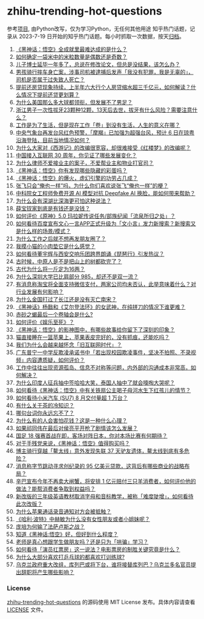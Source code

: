 # zhihu-trending-hot-questions
参考[项目](https://github.com/justjavac/zhihu-trending-hot-questions), 由Python改写，仅为学习Python，无任何其他用途
知乎热门话题，记录从 2023-7-19
日开始的知乎热门话题。每小时抓取一次数据，按天[归档](./data)。
<!-- BEGIN -->
<!-- 最后更新时间 2024-09-05 04:25:21.915139 -->
1. [《黑神话：悟空》全成就里最难达成的是什么？](https://www.zhihu.com/question/665554932)
1. [如何确定一袋米中的米粒数量是偶数还是奇数？](https://www.zhihu.com/question/666009766)
1. [儿子博士延毕一年多了，总说在修改论文，但总是没结果，该怎么办？](https://www.zhihu.com/question/665844902)
1. [男孩骑行摔车身亡案，涉事司机被逮捕后发声「我没有犯罪，我是无辜的」，司机是否属于过失致人死亡？](https://www.zhihu.com/question/666210120)
1. [提前还房贷现象持续，上半年六大行个人房贷缩水超三千亿元，如何解读？什么情况下提前还贷更划算？](https://www.zhihu.com/question/666248997)
1. [为什么美国那么多大球都领衔，但发展不了男足？](https://www.zhihu.com/question/665508185)
1. [浙江男子一次性拔牙23颗种12颗，13天后去世，拔牙有什么风险？需要注意什么？](https://www.zhihu.com/question/666154435)
1. [工作是为了生活，但是现在工作「卷」到没有生活，人生的意义在哪？](https://www.zhihu.com/question/665792276)
1. [中央气象台再发台风红色预警，「摩羯」已加强为超强台风，预计 6 日在琼粤沿海登陆，目前当地情况如何？](https://www.zhihu.com/question/666248111)
1. [为什么大家对《西游记》的改编很宽容，却很难接受《红楼梦》的改编呢？](https://www.zhihu.com/question/665430651)
1. [中国接入互联网 30 周年，你见证了哪些发展变化？](https://www.zhihu.com/question/666081708)
1. [为什么律师不爱接业主的案子，不爱帮业主和物业打官司？](https://www.zhihu.com/question/665644530)
1. [《黑神话：悟空》你有发现哪些隐藏的彩蛋吗？](https://www.zhihu.com/question/664902485)
1. [《黑神话：悟空》的爆火，虚幻引擎的功劳占几成？](https://www.zhihu.com/question/666071471)
1. [张飞只会“俺也一样”吗，为什么你们喜欢说张飞“俺也一样”的梗？](https://www.zhihu.com/question/421790838)
1. [中科院女工程师免费开源 AI 模型对抗 Deepfake AI 换脸，能如何带来帮助？](https://www.zhihu.com/question/666171761)
1. [为什么会有深湖比深海更可怕这种说法？](https://www.zhihu.com/question/310112318)
1. [薛宝钗家到底是有钱还是没钱？](https://www.zhihu.com/question/666173452)
1. [如何评价《原神》5.0 玛拉妮传说任务/部族纪闻「流泉所归之处」？](https://www.zhihu.com/question/665607028)
1. [如何看待百度宣布文心一言APP正式升级为「文小言」发力新搜索？新搜索又是什么样的场景/模式？](https://www.zhihu.com/question/666186838)
1. [为什么工作之后就不想再发朋友圈了？](https://www.zhihu.com/question/665754686)
1. [我摸小猫的小肉垫它是什么感觉？](https://www.zhihu.com/question/662832509)
1. [如何看待董宇辉与西安交响乐团跨界朗诵《琵琶行》引发热议？](https://www.zhihu.com/question/666093233)
1. [古时候，中原人是不是把山上的树都砍完了？](https://www.zhihu.com/question/626980484)
1. [古代为什么将一斤定为16两？](https://www.zhihu.com/question/633172439)
1. [为什么深圳大学已比肩部分 985，却还不是双一流？](https://www.zhihu.com/question/660507596)
1. [有消息称淘宝将全面支持微信支付，两家公司均未否认，此举意味着什么？对行业发展有何影响？](https://www.zhihu.com/question/666186706)
1. [为什么金国打过了长江还是没有灭亡南宋？](https://www.zhihu.com/question/512183438)
1. [《黑神话》杨戬和《艾尔登法环》的女武神，在纯拼刀的情况下谁更难？](https://www.zhihu.com/question/665969443)
1. [赤砂之蝎最后一个卷轴会是什么?](https://www.zhihu.com/question/313026626)
1. [如何评价《娱乐至死》？](https://www.zhihu.com/question/66703281)
1. [《黑神话：悟空》的影神图中，有哪些故事给你留下了深刻的印象？](https://www.zhihu.com/question/664989315)
1. [猫直接睡在一篮苹果上，苹果表皮完好的，没有抓痕，还能吃吗？](https://www.zhihu.com/question/665936368)
1. [我们为什么会越来越怀念「旧互联网时代」？](https://www.zhihu.com/question/664363361)
1. [广东普宁一中学反欺凌承诺书中「若出现校园欺凌事件，坚决不拍照、不录视频」内容遭质疑，如何评价？](https://www.zhihu.com/question/666185286)
1. [工作中往往出现资源孤岛、信息不对称等问题，内外部的沟通成本非常高，如何解决？](https://www.zhihu.com/question/21654118)
1. [为什么印度人征兵抽中签哈哈大笑，泰国人抽中了就会嚎啕大哭呢？](https://www.zhihu.com/question/665067194)
1. [如何看待《黑神话：悟空》中有关铁扇公主喝子母河水生下红孩儿的情节？](https://www.zhihu.com/question/665211513)
1. [如何看待小米汽车 (SU7) 8 月交付量超 1 万台？](https://www.zhihu.com/question/665969946)
1. [有什么关于茶的冷知识？](https://www.zhihu.com/question/55399862)
1. [哪句台词你永远忘不了？](https://www.zhihu.com/question/38181067)
1. [为什么有的人会害怕花钱？这是一种什么心理？](https://www.zhihu.com/question/665608257)
1. [如果祁同伟在最后对侯亮平开枪了剧情该怎么发展？](https://www.zhihu.com/question/59238255)
1. [国足 18 强赛首战在即，客场对阵日本，你对本场比赛有何期待？](https://www.zhihu.com/question/666091230)
1. [对于手残党来说，《黑神话：悟空》值得购买吗？](https://www.zhihu.com/question/664971584)
1. [博主骑行穿越「鳌太线」意外发现失联 37 天驴友遗体，鳌太线到底有多危险？](https://www.zhihu.com/question/666166090)
1. [消息称字节跳动寻求创纪录的 95 亿美元贷款，这背后有哪些商业的战略布局？](https://www.zhihu.com/question/666076630)
1. [辛巴宣布今年不再卖大闸蟹，将安排 1 亿元赔付三只羊消费者，如何评价他的做法？能帮消费者争取到权益吗？](https://www.zhihu.com/question/666212183)
1. [新改版的三年级英语教材取消字母和音标教学，被称「难度陡增」，如何看待此次改版？](https://www.zhihu.com/question/665929226)
1. [为什么苹果通话录音通知对方会被抵触？](https://www.zhihu.com/question/663032757)
1. [《哈利·波特》中赫敏为什么没有女性朋友或者小姐妹呢？](https://www.zhihu.com/question/490592009)
1. [庞培为何输了法萨卢斯之战？](https://www.zhihu.com/question/411320907)
1. [知道《黑神话:悟空》好，但好到什么程度？](https://www.zhihu.com/question/618282357)
1. [老师是真心想跟学生做朋友吗？还是只为「哄骗」学习？](https://www.zhihu.com/question/665615526)
1. [如何看待「演员扛票房」这一说法？电影票房的制胜关键究竟是什么？](https://www.zhihu.com/question/665071531)
1. [为什么大部分喜欢打乒乓球的都喜欢打训练球?](https://www.zhihu.com/question/585454583)
1. [乌克兰政府重大改组，库列巴或将下台，谁将接替库列巴？乌克兰多名官员提出辞职将产生哪些影响？](https://www.zhihu.com/question/666158953)
<!-- END -->
### License
[zhihu-trending-hot-questions](https://github.com/yaogengzhu/zhihu-trending-hot-questions)
的源码使用 MIT License 发布。具体内容请查看 [LICENSE](./LICENSE) 文件。
